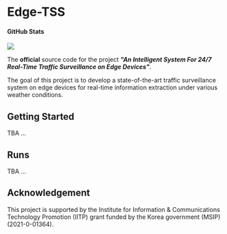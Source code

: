 # Edge-TSS

#### GitHub Stats
![](https://img.shields.io/github/downloads/SKKU-AutoLab-VSW/Edge-TSS/total.svg)

The **official** source code for the project _**"An Intelligent System For 24/7 
Real-Time Traffic Surveillance on Edge Devices"**_.

The goal of this project is to develop a state-of-the-art traffic surveillance 
system on edge devices for real-time information extraction under various 
weather conditions.


## Getting Started
TBA ...


## Runs
TBA ...


## Acknowledgement
This project is supported by the Institute for Information & Communications 
Technology Promotion (IITP) grant funded by the Korea government (MSIP) 
(2021-0-01364).

